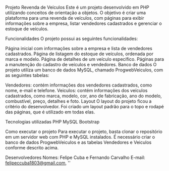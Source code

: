 Projeto Revenda de Veículos
Este é um projeto desenvolvido em PHP utilizando conceitos de orientação a objetos. O objetivo é criar uma plataforma para uma revenda de veículos, com páginas para exibir informações sobre a empresa, listar vendedores cadastrados e gerenciar o estoque de veículos.

Funcionalidades
O projeto possui as seguintes funcionalidades:

Página inicial com informações sobre a empresa e lista de vendedores cadastrados.
Página de listagem do estoque de veículos, ordenada por marca e modelo.
Página de detalhes de um veículo específico.
Páginas para a manutenção do cadastro de veículos e vendedores.
Banco de dados
O projeto utiliza um banco de dados MySQL, chamado ProgwebVeiculos, com as seguintes tabelas:

Vendedores: contém informações dos vendedores cadastrados, como nome, e-mail e telefone.
Veiculos: contém informações dos veículos cadastrados, como marca, modelo, cor, ano de fabricação, ano do modelo, combustível, preço, detalhes e foto.
Layout
O layout do projeto ficou a critério do desenvolvedor. Foi criado um layout padrão para o topo e rodapé das páginas, que é utilizado em todas elas.

Tecnologias utilizadas
PHP
MySQL
Bootstrap

Como executar o projeto
Para executar o projeto, basta clonar o repositório em um servidor web com PHP e MySQL instalados. É necessário criar o banco de dados ProgwebVeiculos e as tabelas Vendedores e Veiculos conforme descrito acima.

Desenvolvedores
Nomes: Felipe Cuba e Fernando Carvalho
E-mail: felipeccuba1803@gmail.com, ''

